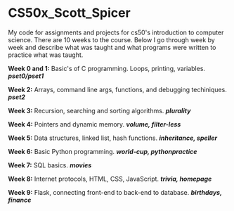 # CS50x_Scott_Spicer
My code for assignments and projects for cs50's introduction to computer science. There are 10 weeks to the course. 
Below I go through week by week and describe what was taught and what programs were written to practice what was taught.

**Week 0 and 1:**
Basic's of C programming. Loops, printing, variables.
***pset0/pset1***

**Week 2:**
Arrays, command line args, functions, and debugging techiniques. 
***pset2***

**Week 3:** 
Recursion, searching and sorting algorithms. 
***plurality***

**Week 4:** 
Pointers and dynamic memory. ***volume, filter-less***

**Week 5:** 
Data structures, linked list, hash functions. 
***inheritance, speller***

**Week 6:**
Basic Python programming. 
***world-cup, pythonpractice***

**Week 7:**
SQL basics. 
***movies***

**Week 8:**
Internet protocols, HTML, CSS, JavaScript. 
***trivia, homepage***

**Week 9:**
Flask, connecting front-end to back-end to database. 
***birthdays, finance***









